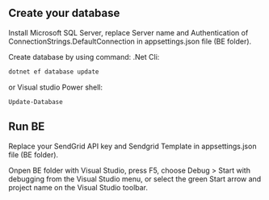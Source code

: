 ## Create your database
Install Microsoft SQL Server, replace Server name and Authentication of ConnectionStrings.DefaultConnection in appsettings.json file (BE folder).

Create database by using command:
.Net Cli:
```bash
dotnet ef database update
```
or Visual studio Power shell:
```
Update-Database
```
## Run BE
Replace your SendGrid API key and Sendgrid Template in appsettings.json file (BE folder).

Onpen BE folder with Visual Studio, press F5, choose Debug > Start with debugging from the Visual Studio menu, or select the green Start arrow and project name on the Visual Studio toolbar.
